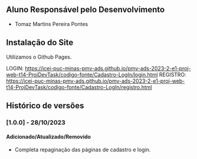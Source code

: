 ## Aluno Responsável pelo Desenvolvimento
- Tomaz Martins Pereira Pontes

## Instalação do Site

Utilizamos o Github Pages.

LOGIN: https://icei-puc-minas-pmv-ads.github.io/pmv-ads-2023-2-e1-proj-web-t14-ProjDevTask/codigo-fonte/Cadastro-LogIn/login.html
REGISTRO: https://icei-puc-minas-pmv-ads.github.io/pmv-ads-2023-2-e1-proj-web-t14-ProjDevTask/codigo-fonte/Cadastro-LogIn/registro.html

## Histórico de versões

### [1.0.0] - 28/10/2023
#### Adicionado/Atualizado/Removido
- Completa repaginação das páginas de cadastro e login.

